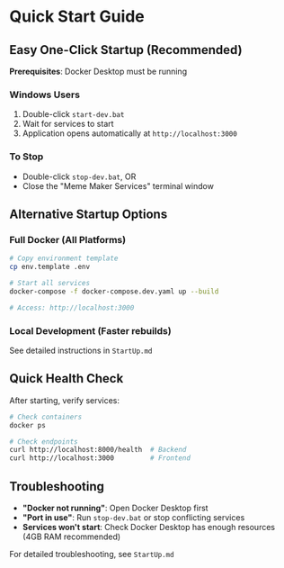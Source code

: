 # Quick Start Guide

## Easy One-Click Startup (Recommended)

**Prerequisites**: Docker Desktop must be running

### Windows Users
1. Double-click `start-dev.bat`
2. Wait for services to start
3. Application opens automatically at `http://localhost:3000`

### To Stop
- Double-click `stop-dev.bat`, OR
- Close the "Meme Maker Services" terminal window

## Alternative Startup Options

### Full Docker (All Platforms)
```bash
# Copy environment template
cp env.template .env

# Start all services
docker-compose -f docker-compose.dev.yaml up --build

# Access: http://localhost:3000
```

### Local Development (Faster rebuilds)
See detailed instructions in `StartUp.md`

## Quick Health Check

After starting, verify services:
```bash
# Check containers
docker ps

# Check endpoints
curl http://localhost:8000/health  # Backend
curl http://localhost:3000         # Frontend
```

## Troubleshooting

- **"Docker not running"**: Open Docker Desktop first
- **"Port in use"**: Run `stop-dev.bat` or stop conflicting services
- **Services won't start**: Check Docker Desktop has enough resources (4GB RAM recommended)

For detailed troubleshooting, see `StartUp.md` 